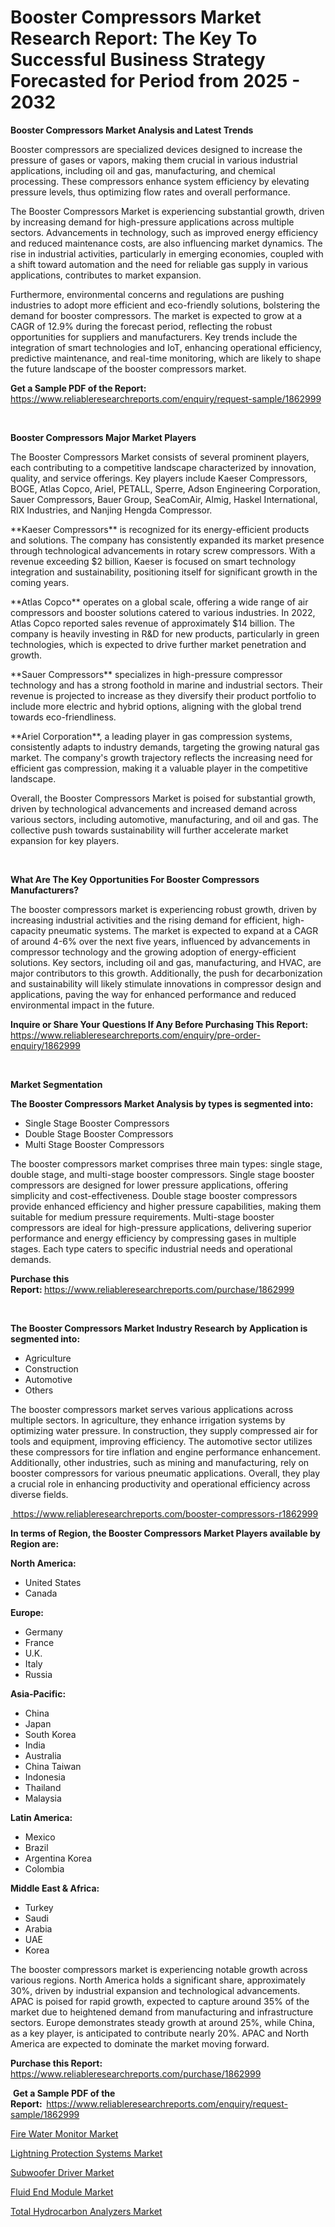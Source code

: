 <p><h1>Booster Compressors Market Research Report: The Key To Successful Business Strategy Forecasted for Period from 2025 - 2032</h1></p><p><strong>Booster Compressors Market Analysis and Latest Trends</strong></p>
<p><p>Booster compressors are specialized devices designed to increase the pressure of gases or vapors, making them crucial in various industrial applications, including oil and gas, manufacturing, and chemical processing. These compressors enhance system efficiency by elevating pressure levels, thus optimizing flow rates and overall performance. </p><p>The Booster Compressors Market is experiencing substantial growth, driven by increasing demand for high-pressure applications across multiple sectors. Advancements in technology, such as improved energy efficiency and reduced maintenance costs, are also influencing market dynamics. The rise in industrial activities, particularly in emerging economies, coupled with a shift toward automation and the need for reliable gas supply in various applications, contributes to market expansion.</p><p>Furthermore, environmental concerns and regulations are pushing industries to adopt more efficient and eco-friendly solutions, bolstering the demand for booster compressors. The market is expected to grow at a CAGR of 12.9% during the forecast period, reflecting the robust opportunities for suppliers and manufacturers. Key trends include the integration of smart technologies and IoT, enhancing operational efficiency, predictive maintenance, and real-time monitoring, which are likely to shape the future landscape of the booster compressors market.</p></p>
<p><strong>Get a Sample PDF of the Report:&nbsp;</strong> <a href="https://www.reliableresearchreports.com/enquiry/request-sample/1862999?utm_campaign=33&utm_medium=2&utm_source=Github&utm_content=ia&utm_term=19022025&utm_id=booster-compressors">https://www.reliableresearchreports.com/enquiry/request-sample/1862999</a></p>
<p>&nbsp;</p>
<p><strong>Booster Compressors Major Market Players</strong></p>
<p><p>The Booster Compressors Market consists of several prominent players, each contributing to a competitive landscape characterized by innovation, quality, and service offerings. Key players include Kaeser Compressors, BOGE, Atlas Copco, Ariel, PETALL, Sperre, Adson Engineering Corporation, Sauer Compressors, Bauer Group, SeaComAir, Almig, Haskel International, RIX Industries, and Nanjing Hengda Compressor.</p><p>**Kaeser Compressors** is recognized for its energy-efficient products and solutions. The company has consistently expanded its market presence through technological advancements in rotary screw compressors. With a revenue exceeding $2 billion, Kaeser is focused on smart technology integration and sustainability, positioning itself for significant growth in the coming years.</p><p>**Atlas Copco** operates on a global scale, offering a wide range of air compressors and booster solutions catered to various industries. In 2022, Atlas Copco reported sales revenue of approximately $14 billion. The company is heavily investing in R&D for new products, particularly in green technologies, which is expected to drive further market penetration and growth.</p><p>**Sauer Compressors** specializes in high-pressure compressor technology and has a strong foothold in marine and industrial sectors. Their revenue is projected to increase as they diversify their product portfolio to include more electric and hybrid options, aligning with the global trend towards eco-friendliness.</p><p>**Ariel Corporation**, a leading player in gas compression systems, consistently adapts to industry demands, targeting the growing natural gas market. The company's growth trajectory reflects the increasing need for efficient gas compression, making it a valuable player in the competitive landscape.</p><p>Overall, the Booster Compressors Market is poised for substantial growth, driven by technological advancements and increased demand across various sectors, including automotive, manufacturing, and oil and gas. The collective push towards sustainability will further accelerate market expansion for key players.</p></p>
<p>&nbsp;</p>
<p><strong>What Are The Key Opportunities For Booster Compressors Manufacturers?</strong></p>
<p><p>The booster compressors market is experiencing robust growth, driven by increasing industrial activities and the rising demand for efficient, high-capacity pneumatic systems. The market is expected to expand at a CAGR of around 4-6% over the next five years, influenced by advancements in compressor technology and the growing adoption of energy-efficient solutions. Key sectors, including oil and gas, manufacturing, and HVAC, are major contributors to this growth. Additionally, the push for decarbonization and sustainability will likely stimulate innovations in compressor design and applications, paving the way for enhanced performance and reduced environmental impact in the future.</p></p>
<p><strong>Inquire or Share Your Questions If Any Before Purchasing This Report:</strong> <a href="https://www.reliableresearchreports.com/enquiry/pre-order-enquiry/1862999?utm_campaign=33&utm_medium=2&utm_source=Github&utm_content=ia&utm_term=19022025&utm_id=booster-compressors">https://www.reliableresearchreports.com/enquiry/pre-order-enquiry/1862999</a></p>
<p>&nbsp;</p>
<p><strong>Market Segmentation</strong></p>
<p><strong>The Booster Compressors Market Analysis by types is segmented into:</strong></p>
<p><ul><li>Single Stage Booster Compressors</li><li>Double Stage Booster Compressors</li><li>Multi Stage Booster Compressors</li></ul></p>
<p><p>The booster compressors market comprises three main types: single stage, double stage, and multi-stage booster compressors. Single stage booster compressors are designed for lower pressure applications, offering simplicity and cost-effectiveness. Double stage booster compressors provide enhanced efficiency and higher pressure capabilities, making them suitable for medium pressure requirements. Multi-stage booster compressors are ideal for high-pressure applications, delivering superior performance and energy efficiency by compressing gases in multiple stages. Each type caters to specific industrial needs and operational demands.</p></p>
<p><strong>Purchase this Report:&nbsp;</strong><a href="https://www.reliableresearchreports.com/purchase/1862999?utm_campaign=33&utm_medium=2&utm_source=Github&utm_content=ia&utm_term=19022025&utm_id=booster-compressors">https://www.reliableresearchreports.com/purchase/1862999</a></p>
<p>&nbsp;</p>
<p><strong>The Booster Compressors Market Industry Research by Application is segmented into:</strong></p>
<p><ul><li>Agriculture</li><li>Construction</li><li>Automotive</li><li>Others</li></ul></p>
<p><p>The booster compressors market serves various applications across multiple sectors. In agriculture, they enhance irrigation systems by optimizing water pressure. In construction, they supply compressed air for tools and equipment, improving efficiency. The automotive sector utilizes these compressors for tire inflation and engine performance enhancement. Additionally, other industries, such as mining and manufacturing, rely on booster compressors for various pneumatic applications. Overall, they play a crucial role in enhancing productivity and operational efficiency across diverse fields.</p></p>
<p><a href="https://www.reliableresearchreports.com/booster-compressors-r1862999?utm_campaign=33&utm_medium=2&utm_source=Github&utm_content=ia&utm_term=19022025&utm_id=booster-compressors">&nbsp;https://www.reliableresearchreports.com/booster-compressors-r1862999</a></p>
<p><strong>In terms of Region, the Booster Compressors Market Players available by Region are:</strong></p>
<p>
    <p> <strong> North America: </strong>
        <ul>
            <li>United States</li>
            <li>Canada</li>
        </ul>
        </p> 
    <p> <strong> Europe: </strong>
        <ul>
            <li>Germany</li>
            <li>France</li>
            <li>U.K.</li>
            <li>Italy</li>
            <li>Russia</li>
        </ul>
        </p> 
    <p> <strong> Asia-Pacific: </strong>
        <ul>
            <li>China</li>
            <li>Japan</li>
            <li>South Korea</li>
            <li>India</li>
            <li>Australia</li>
            <li>China Taiwan</li>
            <li>Indonesia</li>
            <li>Thailand</li>
            <li>Malaysia</li>
        </ul>
        </p> 
    <p> <strong> Latin America: </strong>
        <ul>
            <li>Mexico</li>
            <li>Brazil</li>
            <li>Argentina Korea</li>
            <li>Colombia</li>
        </ul>
        </p> 
    <p> <strong> Middle East & Africa: </strong>
        <ul>
            <li>Turkey</li>
            <li>Saudi</li>
            <li>Arabia</li>
            <li>UAE</li>
            <li>Korea</li>
        </ul>
    </p>
    </p>
<p><p>The booster compressors market is experiencing notable growth across various regions. North America holds a significant share, approximately 30%, driven by industrial expansion and technological advancements. APAC is poised for rapid growth, expected to capture around 35% of the market due to heightened demand from manufacturing and infrastructure sectors. Europe demonstrates steady growth at around 25%, while China, as a key player, is anticipated to contribute nearly 20%. APAC and North America are expected to dominate the market moving forward.</p></p>
<p><strong>Purchase this Report: </strong><a href="https://www.reliableresearchreports.com/purchase/1862999?utm_campaign=33&utm_medium=2&utm_source=Github&utm_content=ia&utm_term=19022025&utm_id=booster-compressors">https://www.reliableresearchreports.com/purchase/1862999</a></p>
<p>&nbsp;<strong>Get a Sample PDF of the Report:&nbsp;&nbsp;</strong><a href="https://www.reliableresearchreports.com/enquiry/request-sample/1862999?utm_campaign=33&utm_medium=2&utm_source=Github&utm_content=ia&utm_term=19022025&utm_id=booster-compressors">https://www.reliableresearchreports.com/enquiry/request-sample/1862999</a></p>
<p><strong></strong></p>
<p><p><a href="https://github.com/nathaliehurles7142/Market-Research-Report-List-1/blob/main/fire-water-monitor-market.md?utm_campaign=33&utm_medium=2&utm_source=Github&utm_content=ia&utm_term=19022025&utm_id=booster-compressors">Fire Water Monitor Market</a></p><p><a href="https://github.com/darenph8er/Market-Research-Report-List-1/blob/main/lightning-protection-systems-market.md?utm_campaign=33&utm_medium=2&utm_source=Github&utm_content=ia&utm_term=19022025&utm_id=booster-compressors">Lightning Protection Systems Market</a></p><p><a href="https://github.com/rosalinebhakta48/Market-Research-Report-List-1/blob/main/subwoofer-driver-market.md?utm_campaign=33&utm_medium=2&utm_source=Github&utm_content=ia&utm_term=19022025&utm_id=booster-compressors">Subwoofer Driver Market</a></p><p><a href="https://github.com/chongseney974/Market-Research-Report-List-1/blob/main/fluid-end-module-market.md?utm_campaign=33&utm_medium=2&utm_source=Github&utm_content=ia&utm_term=19022025&utm_id=booster-compressors">Fluid End Module Market</a></p><p><a href="https://github.com/lateshab69/Market-Research-Report-List-1/blob/main/total-hydrocarbon-analyzers-market.md?utm_campaign=33&utm_medium=2&utm_source=Github&utm_content=ia&utm_term=19022025&utm_id=booster-compressors">Total Hydrocarbon Analyzers Market</a></p></p>